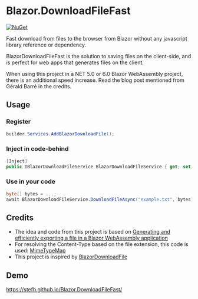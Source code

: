 # Blazor.DownloadFileFast

[![NuGet](https://buildstats.info/nuget/BlazorDownloadFileFast)](https://www.nuget.org/packages/BlazorDownloadFileFast)

Fast download from files to the browser from Blazor without any javascript library reference or dependency.

BlazorDownloadFileFast is the solution to saving files on the client-side, and is perfect for web apps that generates files on the client.

When using this project in a NET 5.0 or 6.0 Blazor WebAssembly project, there is an additional speed increase. Read the blog post mentioned from Gérald Barré in the credits.


## Usage

### Register
```c#
builder.Services.AddBlazorDownloadFile();
```

### Inject in code-behind
``` c#
[Inject]
public IBlazorDownloadFileService BlazorDownloadFileService { get; set; }
```

### Use in your code
``` c#
byte[] bytes = ...; 
await BlazorDownloadFileService.DownloadFileAsync("example.txt", bytes);
```

## Credits

- The idea and code from this project is based on [Generating and efficiently exporting a file in a Blazor WebAssembly application](https://www.meziantou.net/generating-and-downloading-a-file-in-a-blazor-webassembly-application.htm)
- For resolving the Content-Type based on the file extension, this code is used: [MimeTypeMap](https://github.com/samuelneff/MimeTypeMap)
- This project is inspired by [BlazorDownloadFile](https://github.com/arivera12/BlazorDownloadFile)

## Demo

https://stefh.github.io/Blazor.DownloadFileFast/
